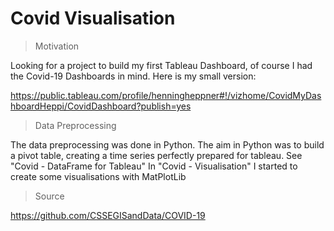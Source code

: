 

# Covid Visualisation

> Motivation

Looking for a project to build my first Tableau Dashboard, of course I had the Covid-19 Dashboards in mind. Here is my small version:

https://public.tableau.com/profile/henningheppner#!/vizhome/CovidMyDashboardHeppi/CovidDashboard?publish=yes

> Data Preprocessing

The data preprocessing was done in Python. The aim in Python was to build a pivot table, creating a time series perfectly prepared for tableau.
See "Covid - DataFrame for Tableau"
In "Covid - Visualisation" I started to create some visualisations with MatPlotLib

> Source

https://github.com/CSSEGISandData/COVID-19 
